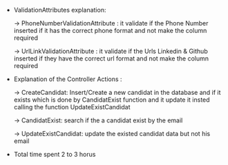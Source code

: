 - ValidationAttributes explanation:
  
  -> PhoneNumberValidationAttribute : it validate if the Phone Number inserted if it has the correct phone format and not make the column required
  
  -> UrlLinkValidationAttribute : it validate if the Urls Linkedin & Github inserted if they have the correct url format and not make the column required

- Explanation of the Controller Actions :
    
  -> CreateCandidat: Insert/Create a new candidat in the database and if it exists which is done by CandidatExist function and it update it insted calling the function UpdateExistCandidat
  
  -> CandidatExist: search if the a candidat exist by the email
  
  -> UpdateExistCandidat: update the existed candidat data but not his email

- Total time spent 2 to 3 horus 
